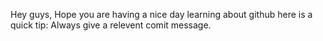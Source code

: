 Hey guys, Hope you are having  a nice day learning about github here is a quick tip: Always give a relevent comit message.
